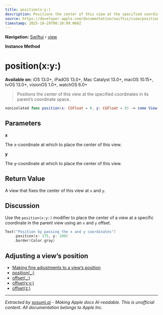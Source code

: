 ```yaml
---
title: position(x:y:)
description: Positions the center of this view at the specified coordinates in its parent’s coordinate space.
source: https://developer.apple.com/documentation/swiftui/view/position(x:y:)
timestamp: 2025-10-29T00:10:09.066Z
---
```


**Navigation:** [Swiftui](/documentation/swiftui) › [view](/documentation/swiftui/view)

**Instance Method**

# position(x:y:)

**Available on:** iOS 13.0+, iPadOS 13.0+, Mac Catalyst 13.0+, macOS 10.15+, tvOS 13.0+, visionOS 1.0+, watchOS 6.0+

> Positions the center of this view at the specified coordinates in its parent’s coordinate space.

```swift
nonisolated func position(x: CGFloat = 0, y: CGFloat = 0) -> some View
```

## Parameters

**x**

The x-coordinate at which to place the center of this view.



**y**

The y-coordinate at which to place the center of this view.



## Return Value

A view that fixes the center of this view at `x` and `y`.

## Discussion

Use the `position(x:y:)` modifier to place the center of a view at a specific coordinate in the parent view using an `x` and `y` offset.

```swift
Text("Position by passing the x and y coordinates")
    .position(x: 175, y: 100)
    .border(Color.gray)
```

## Adjusting a view’s position

- [Making fine adjustments to a view’s position](/documentation/swiftui/making-fine-adjustments-to-a-view-s-position)
- [position(_:)](/documentation/swiftui/view/position(_:))
- [offset(_:)](/documentation/swiftui/view/offset(_:))
- [offset(x:y:)](/documentation/swiftui/view/offset(x:y:))
- [offset(z:)](/documentation/swiftui/view/offset(z:))

---

*Extracted by [sosumi.ai](https://sosumi.ai) - Making Apple docs AI-readable.*
*This is unofficial content. All documentation belongs to Apple Inc.*
